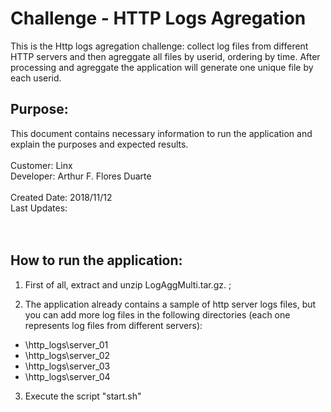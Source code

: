 # Challenge - HTTP Logs Agregation
This is the Http logs agregation challenge: collect log files from different HTTP servers and then agreggate all files by userid, ordering by time. After processing and agreggate the application will generate one unique file by each userid.

## Purpose: 
This document contains necessary information to run the application and explain the purposes and expected results.<br />
<br />
Customer: Linx <br />
Developer: Arthur F. Flores Duarte <br />
<br />
Created Date: 2018/11/12 <br />
Last Updates:  <br />
<br /><br />

## How to run the application:
  1. First of all, extract and unzip LogAggMulti.tar.gz. ;<br />
  
  2. The application already contains a sample of http server logs files, but you can add more log files in the following directories (each one represents log files from different servers):
  - \http_logs\server_01<br />
  - \http_logs\server_02<br />
  - \http_logs\server_03<br />
  - \http_logs\server_04<br />
  
  3. Execute the script "start.sh" <br />
  

<br /><br />
